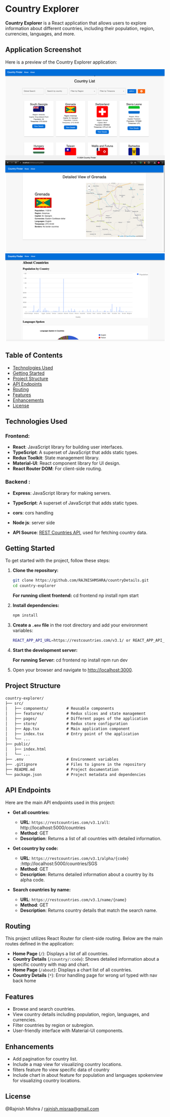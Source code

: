 
# Country Explorer

**Country Explorer** is a React application that allows users to explore information about different countries, including their population, region, currencies, languages, and more.

## Application Screenshot

Here is a preview of the Country Explorer application:

![Country Explorer Screenshot](./frontend/src/images/pic.png)
![Country Explorer Screenshot](./frontend/src/images/pic2.png)
![Country Explorer Screenshot](./frontend/src/images/pic3.png)


## Table of Contents

- [Technologies Used](#technologies-used)
- [Getting Started](#getting-started)
- [Project Structure](#project-structure)
- [API Endpoints](#api-endpoints)
- [Routing](#routing)
- [Features](#features)
- [Enhancements](#enhancements)
- [License](#license)

## Technologies Used

### Frontend:

- **React**: JavaScript library for building user interfaces.
- **TypeScript**: A superset of JavaScript that adds static types.
- **Redux Toolkit**: State management library.
- **Material-UI**: React component library for UI design.
- **React Router DOM**: For client-side routing.

### Backend :
- **Express**: JavaScript library for making servers.
- **TypeScript**: A superset of JavaScript that adds static types.
- **cors**: cors handling
- **Node js**: server side 

- **API Source**: [REST Countries API](https://restcountries.com/v3.1/), used for fetching country data.

## Getting Started

To get started with the project, follow these steps:

1. **Clone the repository:**

   ```bash
   git clone https://github.com/RAJNISHMSHRA/countryDetails.git
   cd country-explorer
   ```
    **For running client frontend:**
   cd frontend
   np install
   npm start

2. **Install dependencies:**

   ```bash
   npm install
   ```

3. **Create a `.env` file** in the root directory and add your environment variables:

   ```bash
   REACT_APP_API_URL=https://restcountries.com/v3.1/ or REACT_APP_API_URL=http://localhost:5000(for running server locally)
   ```

4. **Start the development server:**
      
    **For running Server:**
   cd frontend
   np install
   npm run dev


5. Open your browser and navigate to [http://localhost:3000](http://localhost:3000).

## Project Structure

```
country-explorer/
├── src/
│   ├── components/        # Reusable components
│   ├── features/          # Redux slices and state management
│   ├── pages/             # Different pages of the application
│   ├── store/             # Redux store configuration
│   ├── App.tsx            # Main application component
│   ├── index.tsx          # Entry point of the application
│   └── ...
├── public/
│   ├── index.html
│   └── ...
├── .env                   # Environment variables
├── .gitignore             # Files to ignore in the repository
├── README.md              # Project documentation
└── package.json           # Project metadata and dependencies
```

## API Endpoints

Here are the main API endpoints used in this project:

- **Get all countries:**
  - **URL**: `https://restcountries.com/v3.1/all`: http://localhost:5000/countries
  - **Method**: GET
  - **Description**: Returns a list of all countries with detailed information.

- **Get country by code:**
  - **URL**: `https://restcountries.com/v3.1/alpha/{code}` :http://localhost:5000/countries/SGS
  - **Method**: GET
  - **Description**: Returns detailed information about a country by its alpha code.

- **Search countries by name:**
  - **URL**: `https://restcountries.com/v3.1/name/{name}`
  - **Method**: GET
  - **Description**: Returns country details that match the search name.

## Routing

This project utilizes React Router for client-side routing. Below are the main routes defined in the application:

- **Home Page** (`/`): Displays a list of all countries.
- **Country Details** (`/country/:code`): Shows detailed information about a specific country with map and chart.
- **Home Page** (`/about`): Displays a chart list of all countries.
- **Country Details** (`*`): Error handling page for wrong url typed with nav back home

## Features

- Browse and search countries.
- View country details including population, region, languages, and currencies.
- Filter countries by region or subregion.
- User-friendly interface with Material-UI components.

## Enhancements

- Add pagination for country list.
- Include a map view for visualizing country locations.
- filters  feature fto view specific data of country
- Include chart in about feature for population and languages spokenview for visualizing country locations.


## License
@Rajnish Mishra / rajnish.misraa@gmail.com
